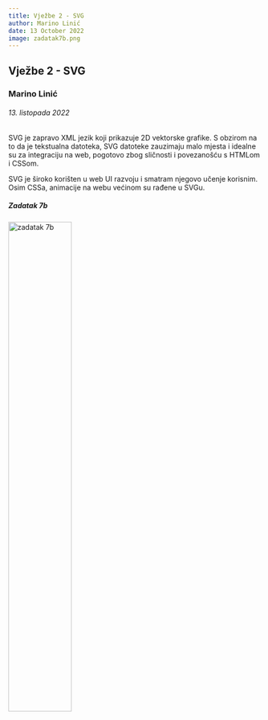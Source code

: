 ```yaml
---
title: Vježbe 2 - SVG
author: Marino Linić
date: 13 October 2022
image: zadatak7b.png
---
```


## Vježbe 2 - SVG

### Marino Linić

###### 13. listopada 2022

SVG je zapravo XML jezik koji prikazuje 2D vektorske grafike. S obzirom na to da je tekstualna datoteka, SVG datoteke zauzimaju malo mjesta i idealne su za integraciju na web, pogotovo zbog sličnosti i povezanošću s HTMLom i CSSom.

SVG je široko korišten u web UI razvoju i smatram njegovo učenje korisnim. Osim CSSa, animacije na webu većinom su rađene u SVGu.

##### Zadatak 7b

<img src="zadatak7b.png" alt="zadatak 7b" width="50%" height="auto">
